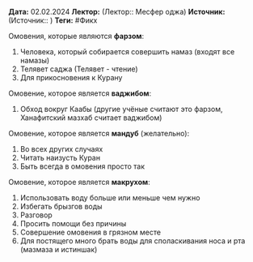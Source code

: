 **Дата:** 02.02.2024
**Лектор:** (Лектор:: Месфер оджа)
**Источник:** (Источник:: )
**Теги:** #Фикх 

Омовения, которые являются **фарзом**:
1. Человека, который собирается совершить намаз (входят все намазы)
2. Телявет саджа (Телявет - чтение)
3. Для прикосновения к Курану

Омовение, которое является **ваджибом**:
1. Обход вокруг Каабы (другие учёные считают это фарзом, Ханафитский мазхаб считает ваджибом)

Омовение, которое является **мандуб** (желательно):
1. Во всех других случаях
2. Читать наизусть Куран
3. Быть всегда в омовения просто так

Омовение, которое является **макрухом**:
1. Использовать воду больше или меньше чем нужно
2. Избегать брызгов воды
3. Разговор
4. Просить помощи без причины
5. Совершение омовения в грязном месте
6. Для постящего много брать воды для споласкивания носа и рта (мазмаза и истиншак)